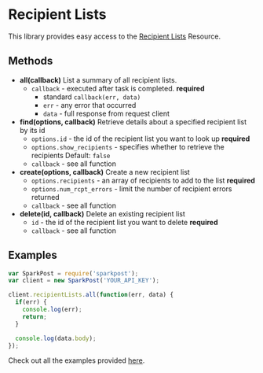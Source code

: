 # Recipient Lists

This library provides easy access to the [Recipient Lists](https://www.sparkpost.com/api#/reference/recipient-lists/) Resource.

## Methods
* **all(callback)**
  List a summary of all recipient lists.
  * `callback` - executed after task is completed. **required**
    * standard `callback(err, data)`
    * `err` - any error that occurred
    * `data` - full response from request client
* **find(options, callback)**
  Retrieve details about a specified recipient list by its id
  * `options.id` - the id of the recipient list you want to look up **required**
  * `options.show_recipients` - specifies whether to retrieve the recipients Default: `false`
  * `callback` - see all function
* **create(options, callback)**
  Create a new recipient list
  * `options.recipients` - an array of recipients to add to the list **required**
  * `options.num_rcpt_errors` - limit the number of recipient errors returned
  * `callback` - see all function
* **delete(id, callback)**
  Delete an existing recipient list
  * `id` - the id of the recipient list you want to delete **required**
  * `callback` - see all function

## Examples

```js
var SparkPost = require('sparkpost');
var client = new SparkPost('YOUR_API_KEY');

client.recipientLists.all(function(err, data) {
  if(err) {
    console.log(err);
    return;
  }

  console.log(data.body);
});

```

Check out all the examples provided [here](/examples/recipientLists).
